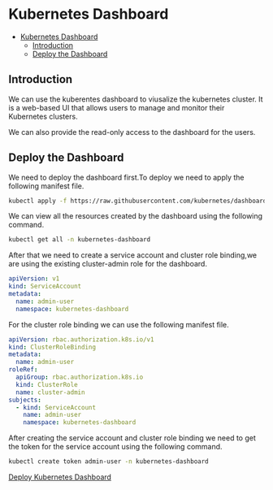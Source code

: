 # Kubernetes Dashboard

<!--toc:start-->

- [Kubernetes Dashboard](#kubernetes-dashboard)
  - [Introduction](#introduction)
  - [Deploy the Dashboard](#deploy-the-dashboard)
  <!--toc:end-->

## Introduction

We can use the kuberentes dashboard to viusalize the kubernetes cluster.
It is a web-based UI that allows users to manage and monitor their Kubernetes
clusters.

We can also provide the read-only access to the dashboard for the users.

## Deploy the Dashboard

We need to deploy the dashboard first.To deploy we need to apply the following
manifest file.

```bash
kubectl apply -f https://raw.githubusercontent.com/kubernetes/dashboard/v2.7.0/aio/deploy/recommended.yaml
```

We can view all the resources created by the dashboard using the following command.

```bash
kubectl get all -n kubernetes-dashboard
```

After that we need to create a service account and cluster role binding,we are using
the existing cluster-admin role for the dashboard.

```yaml
apiVersion: v1
kind: ServiceAccount
metadata:
  name: admin-user
  namespace: kubernetes-dashboard
```

For the cluster role binding we can use the following manifest file.

```yaml
apiVersion: rbac.authorization.k8s.io/v1
kind: ClusterRoleBinding
metadata:
  name: admin-user
roleRef:
  apiGroup: rbac.authorization.k8s.io
  kind: ClusterRole
  name: cluster-admin
subjects:
  - kind: ServiceAccount
    name: admin-user
    namespace: kubernetes-dashboard
```

After creating the service account and cluster role binding we need to get the
token for the service account using the following command.

```bash
kubectl create token admin-user -n kubernetes-dashboard
```

[Deploy Kubernetes Dashboard](https://kubernetes.io/docs/tasks/access-application-cluster/web-ui-dashboard/)

```

```

```

```

